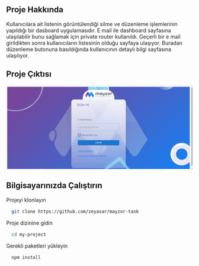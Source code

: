 ## Proje Hakkında

Kullanıcılara ait listenin görüntülendiği silme ve düzenleme işlemlerinin yapıldığı bir dasboard uygulamasıdır. E mail ile dashboard sayfasına ulaşılabilir bunu sağlamak için private router kullanıldı. Geçerli bir e mail girildikten sonra kullanıcıların listesinin olduğu sayfaya ulaşıyor. Buradan düzenleme butonuna basıldığında kullanıcının detaylı bilgi sayfasına ulaşılıyor.

## Proje Çıktısı
![proje gif](src/assets/project.gif)
## Bilgisayarınızda Çalıştırın

Projeyi klonlayın

```bash
  git clone https://github.com/zeyasar/mayzor-task
```

Proje dizinine gidin

```bash
  cd my-project
```

Gerekli paketleri yükleyin

```bash
  npm install
```

